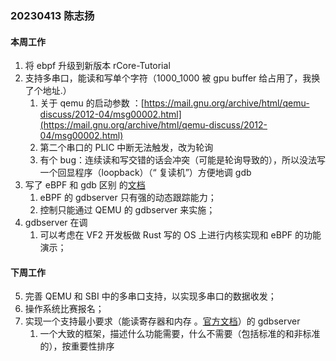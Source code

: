 ### 20230413 陈志扬

#### 本周工作

1. 将 ebpf 升级到新版本 rCore-Tutorial
2. 支持多串口，能读和写单个字符（1000_1000 被 gpu buffer 给占用了，我换了个地址.）
   1. 关于 qemu 的启动参数
      ：[https://mail.gnu.org/archive/html/qemu-discuss/2012-04/msg00002.html](https://mail.gnu.org/archive/html/qemu-discuss/2012-04/msg00002.html)
   2. 第二个串口的 PLIC 中断无法触发，改为轮询
   3. 有个 bug：连续读和写交错的话会冲突（可能是轮询导致的），所以没法写一个回显程序（loopback）（“
      复读机”）方便地调 gdb
3. 写了 eBPF 和 gdb 区别
   的[文档](https://github.com/chenzhiy2001/code-debug/blob/master/docs/ebpf%20vs%20ptrace.md)
   1. eBPF 的 gdbserver 只有强的动态跟踪能力；
   2. 控制只能通过 QEMU 的 gdbserver 来实施；
4. gdbserver 在调
   1. 可以考虑在 VF2 开发板做 Rust 写的 OS 上进行内核实现和 eBPF 的功能演示；

#### 下周工作

5. 完善 QEMU 和 SBI 中的多串口支持，以实现多串口的数据收发；
6. 操作系统比赛报名；
7. 实现一个支持最小要求（能读寄存器和内存
   。[官方文档](https://sourceware.org/gdb/onlinedocs/gdb/Overview.html#Overview)）的 gdbserver
   1. 一个大致的框架，描述什么功能需要，什么不需要（包括标准的和非标准的），按重要性排序

